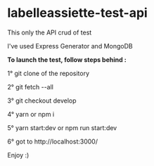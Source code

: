 # labelleassiette-test-api

This only the API crud of test

I've used Express Generator and MongoDB

**To launch the test, follow steps behind :**

1° git clone of the repository

2° git fetch --all

3° git checkout develop

4° yarn or npm i

5° yarn start:dev or npm run start:dev

6° got to http://localhost:3000/

Enjoy :)
